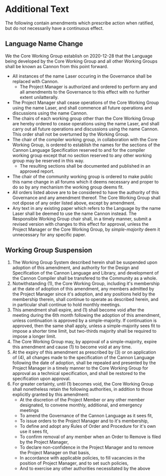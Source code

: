 # Additional Text

The following contain amendments which prescribe action when ratified, but do not necessarily have a continuous effect.

## Language Name Change

We the Core Working Group establish on 2020-12-28 that the Language being developed by the Core Working Group and all other Working Groups shall be known as Cannon from this point forward. 

* All instances of the name Laser occuring in the Governance shall be replaced with Cannon. 
    * The Project Manager is authorized and ordered to perform any and all amendments to the Governance to this effect with no further extent unilatterally. 
* The Project Manager shall cease operations of the Core Working Group using the name Laser, and shall commence all future operations and discussions using the name Cannon.
* The chairs of each working group other than the Core Working Group are hereby ordered to cease operations using the name Laser, and shall carry out all future operations and discussions using the name Cannon. This order shall not be overturned by the Working Group. 
* The chair of the compiler working group, in collaboration with the Core Working Group, is ordered to establish the names for the sections of the Cannon Language Specification reserved to and for the compiler working group except that no section reserved to any other working group may be reserved in this way.
    * The resulting sections shall be documented and published in an approved report. 
* The chair of the community working group is ordered to make public this name change in all forums which it deems necessary and proper to do so by any mechanism the working group deems fit. 
* All orders listed above are to be considered to have the authority of this Governance and any amendment thereof. The Core Working Group shall not dipose of any order listed above, except by amendment.
* Any text in any existing paper which refers to the Language by the name Laser shall be deemed to use the name Cannon instead. The Responsible Working Group chair shall, in a timely manner, submit a revised version with changes to this effect for approval, unless the Project Manager or the Core Working Group, by *simple-majority* deem it unnecessary for any specific paper. 

## Working Group Suspension


1. The Working Group System described herein shall be suspended upon adoption of this amendment, and authority for the Design and Specification of the Cannon Language and Library, and development of the Cannon Compiler shall be transfered to the Community as a whole.
2. Notwithstanding (1), the Core Working Group, including it's membership at the date of adoption of this amendment, any members admitted by the Project Manager since it's adoption, and any positions held by the membership therein, shall continue to operate as described herein, and in particular shall continue to hold monthly meetings.
3. This amendment shall expire, and (1) shall become void after the meeting during the 6th month following the adoption of this amendment, unless continuation is approved by a simple-majority. If continuation is approved, then the same shall apply, unless a simple-majority sees fit to impose a shorter time limit, but two-thirds majority shall be required to impose a longer limit.
4. The Core Working Group may, by approval of a simple-majority, expire this amendment and cause (1) to become void at any time.
5. At the expiry of this amendment as prescribed by (3) or on application of (4), all changes made to the specification of the Cannon Language following the date of adoption, shall be repealed and presented by the Project Manager in a timely manner to the Core Working Group for approval as a technical specification, and shall be restored to the specification upon approval.
6. For greater certainty, until (1) becomes void, the Core Working Group shall nonetheless retain the following authorities, in addition to those explicitly granted by this amendment:
    - At the discretion of the Project Member or any other member designated, to convene monthly, additional, and emergency meetings
    - To amend the Governance of the Cannon Language as it sees fit,
    - To issue orders to the Project Manager and to it's membership,
    - To define and adopt any Rules of Order and Procedure for it's own use it sees fit,
    - To confirm removal of any member when an Order to Remove is filed by the Project Manager,
    - To declare non-confidence in the Project Manager and to remove the Project Manager on that basis,
    - In accordance with applicable policies, to fill vacancies in the position of Project Manager, and to set such policies,
    - And to exercise any other authorities necessitated by the above

